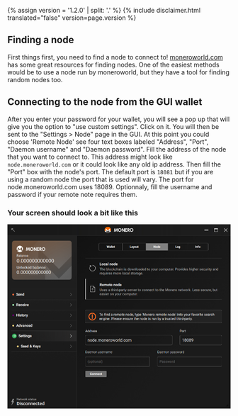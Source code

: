 {% assign version = '1.2.0' | split: '.' %}
{% include disclaimer.html translated="false" version=page.version %}
## Finding a node
First things first, you need to find a node to connect to! [moneroworld.com](https://moneroworld.com/#nodes) has some great resources for finding nodes. One of the easiest methods
would be to use a node run by moneroworld, but they have a tool for finding random nodes too.

## Connecting to the node from the GUI wallet
After you enter your password for your wallet, you will see a pop up that will give you the option to "use custom settings". Click on it. You will then be
sent to the "Settings > Node" page in the GUI. At this point you could choose 'Remote Node' see four text boxes labeled "Address", "Port", "Daemon username" and "Daemon password". Fill the address of the node that you want to connect to. This address might look like `node.moneroworld.com` or it could look like any old ip address. Then fill the "Port" box with the node's port. The default port is `18081` but if you are using a random node the port that is used will vary. The port for node.moneroworld.com uses 18089. Optionnaly, fill the username and password if your remote note requires them.
### Your screen should look a bit like this
<img src="png/remote_node/remote-node-screenshot.png" width="(600)">
